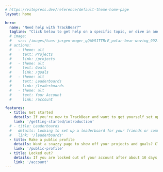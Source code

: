 ```yaml
---
# https://vitepress.dev/reference/default-theme-home-page
layout: home

hero:
  name: "Need help with TrackBear?"
  tagline: "Click below to get help on a specific topic, or dive in and explore!"
  # image:
  #   src: /images/hans-jurgen-mager_qQWV91TTBrE_polar-bear-waving_992.jpg
  # actions:
  #   - theme: alt
  #     text: Projects
  #     link: /projects
  #   - theme: alt
  #     text: Goals
  #     link: /goals
  #   - theme: alt
  #     text: Leaderboards
  #     link: /leaderboards
  #   - theme: alt
  #     text: Your Account
  #     link: /account

features:
  - title: Get started
    details: If you're new to TrackBear and want to get yourself set up, click here for our Getting Started guide.
    link: '/getting-started/introduction'
  # - title: Leaderboards
  #   details: Looking to set up a leaderboard for your friends or community? Look no further.
  #   link: '/leaderboards'
  - title: Make a public profile
    details: Want a snazzy page to show off your projects and goals? Click here for details.
    link: '/public-profile'
  - title: Locked out?
    details: If you are locked out of your account after about 10 days, click here to find out how to get your account reactivated.
    link: '/account'
---
```


